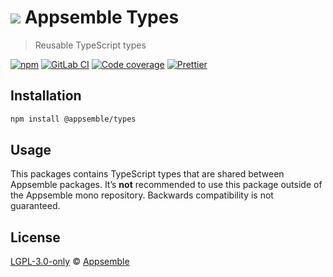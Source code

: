 # ![](https://gitlab.com/appsemble/appsemble/-/raw/0.18.23/config/assets/logo.svg) Appsemble Types

> Reusable TypeScript types

[![npm](https://img.shields.io/npm/v/@appsemble/types)](https://www.npmjs.com/package/@appsemble/types)
[![GitLab CI](https://gitlab.com/appsemble/appsemble/badges/0.18.23/pipeline.svg)](https://gitlab.com/appsemble/appsemble/-/releases/0.18.23)
[![Code coverage](https://codecov.io/gl/appsemble/appsemble/branch/0.18.23/graph/badge.svg)](https://codecov.io/gl/appsemble/appsemble)
[![Prettier](https://img.shields.io/badge/code_style-prettier-ff69b4.svg)](https://prettier.io)

## Installation

```sh
npm install @appsemble/types
```

## Usage

This packages contains TypeScript types that are shared between Appsemble packages. It’s **not**
recommended to use this package outside of the Appsemble mono repository. Backwards compatibility is
not guaranteed.

## License

[LGPL-3.0-only](https://gitlab.com/appsemble/appsemble/-/blob/0.18.23/LICENSE.md) ©
[Appsemble](https://appsemble.com)
